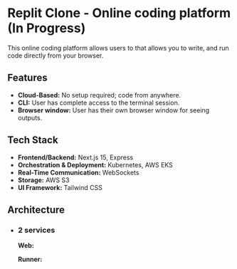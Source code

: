 # Replit Clone - Online coding platform (In Progress)

This online coding platform allows users to that allows you to write, and run code directly from your browser.

## Features

- <b>Cloud-Based:</b> No setup required; code from anywhere.
- <b>CLI:</b> User has complete access to the terminal session.
- <b>Browser window:</b> User has their own browser window for seeing outputs.

## Tech Stack

- <b>Frontend/Backend:</b> Next.js 15, Express
- <b>Orchestration & Deployment:</b> Kubernetes, AWS EKS
- <b>Real-Time Communication:</b> WebSockets
- <b>Storage:</b> AWS S3
- <b>UI Framework:</b> Tailwind CSS

## Architecture

- ### 2 services
    <b>Web:</b>
    
    <b>Runner:</b>
